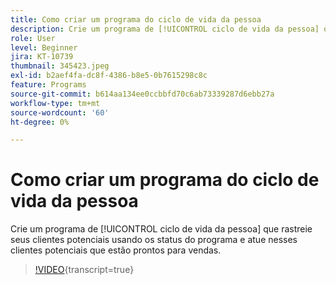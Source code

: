 ```yaml
---
title: Como criar um programa do ciclo de vida da pessoa
description: Crie um programa de [!UICONTROL ciclo de vida da pessoa] que rastreie seus clientes potenciais usando os status do programa e atue nesses clientes potenciais que estão prontos para vendas.
role: User
level: Beginner
jira: KT-10739
thumbnail: 345423.jpeg
exl-id: b2aef4fa-dc8f-4386-b8e5-0b7615298c8c
feature: Programs
source-git-commit: b614aa134ee0ccbbfd70c6ab73339287d6ebb27a
workflow-type: tm+mt
source-wordcount: '60'
ht-degree: 0%

---
```


# Como criar um programa do ciclo de vida da pessoa

Crie um programa de [!UICONTROL ciclo de vida da pessoa] que rastreie seus clientes potenciais usando os status do programa e atue nesses clientes potenciais que estão prontos para vendas.

>[!VIDEO](https://video.tv.adobe.com/v/3413444/?quality=12&learn=on&captions=por_br){transcript=true}
